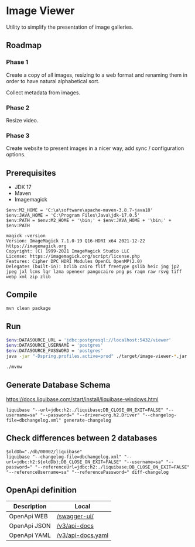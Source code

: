 # Image Viewer

Utility to simplify the presentation of image galleries.

## Roadmap

### Phase 1

Create a copy of all images, resizing to a web format and renaming them in order to have natural alphabetical sort.

Collect metadata from images.

### Phase 2

Resize video.

### Phase 3

Create website to present images in a nicer way, add sync / configuration options.

## Prerequisites

- JDK 17
- Maven
- Imagemagick

```
$env:M2_HOME = 'C:\a\software\apache-maven-3.8.7-java18'
$env:JAVA_HOME = 'C:\Program Files\Java\jdk-17.0.5'
$env:PATH = $env:M2_HOME + '\bin;' + $env:JAVA_HOME + '\bin;' + $env:PATH
```

```
magick -version
Version: ImageMagick 7.1.0-19 Q16-HDRI x64 2021-12-22 https://imagemagick.org
Copyright: (C) 1999-2021 ImageMagick Studio LLC
License: https://imagemagick.org/script/license.php
Features: Cipher DPC HDRI Modules OpenCL OpenMP(2.0)
Delegates (built-in): bzlib cairo flif freetype gslib heic jng jp2 jpeg jxl lcms lqr lzma openexr pangocairo png ps raqm raw rsvg tiff webp xml zip zlib
```

## Compile

```bash
mvn clean package
```

## Run

```bash
$env:DATASOURCE_URL = 'jdbc:postgresql://localhost:5432/viewer'
$env:DATASOURCE_USERNAME = 'postgres'
$env:DATASOURCE_PASSWORD = 'postgres'
java -jar "-Dspring.profiles.active=prod" ./target/image-viewer-*.jar

./mvnw 

```

## Generate Database Schema

<https://docs.liquibase.com/start/install/liquibase-windows.html>

```
liquibase "--url=jdbc:h2:./liquibase;DB_CLOSE_ON_EXIT=FALSE" "--username=sa" "--password=" "--driver=org.h2.Driver" "--changelog-file=dbchangelog.xml" generate-changelog
```

## Check differences between 2 databases

```
$oldDb="./db/00002/liquibase"
liquibase "--changelog-file=dbchangelog.xml" "--url=jdbc:h2:${oldDb};DB_CLOSE_ON_EXIT=FALSE" "--username=sa" "--password=" "--referenceUrl=jdbc:h2:./liquibase;DB_CLOSE_ON_EXIT=FALSE" "--referenceUsername=sa" "--referencePassword=" diff-changelog
```

## OpenApi definition

| Description  | Local                                                       |
|--------------|-------------------------------------------------------------|
| OpenApi WEB  | [/swagger-ui/](http://localhost:8080/swagger-ui/index.html) |
| OpenApi JSON | [/v3/api-docs](http://localhost:8080/v3/api-docs)           |
| OpenApi YAML | [/v3/api-docs.yaml](http://localhost:8080/v3/api-docs.yaml) |
